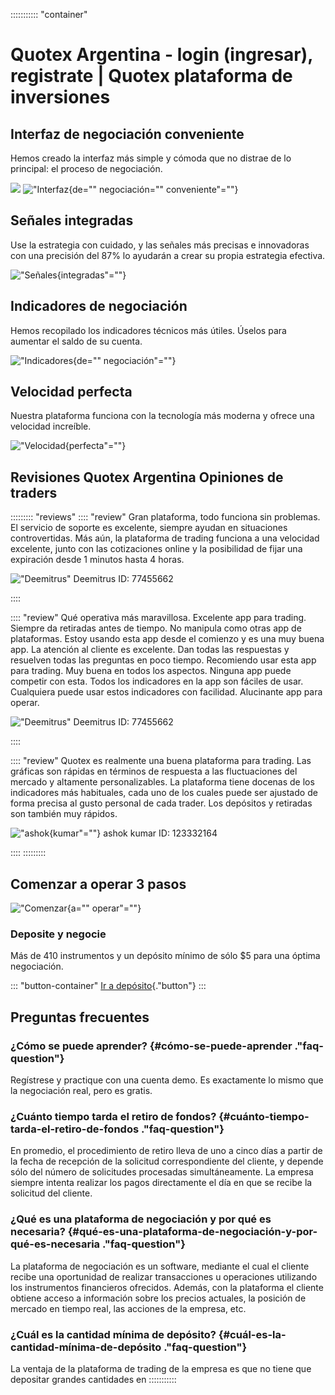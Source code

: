 ::::::::::: \"container\"
# Quotex Argentina - login (ingresar), registrate \| Quotex plataforma de inversiones

## Interfaz de negociación conveniente

Hemos creado la interfaz más simple y cómoda que no distrae de lo
principal: el proceso de negociación.

[![](https://static.quotex.io/files/4_en/300_250.jpg)](https://traff.sbs/brokerqxlid)
!["Interfaz](\%22https://quotex.ar/wp-content/uploads/2022/03/dignity-1@3x-300x196.png\%22){de=""
negociación="" conveniente"=""}

## Señales integradas

Use la estrategia con cuidado, y las señales más precisas e innovadoras
con una precisión del 87% lo ayudarán a crear su propia estrategia
efectiva.

!["Señales](\%22https://quotex.ar/wp-content/uploads/2022/03/dignity-2@3x-300x195.png\%22){integradas"=""}

## Indicadores de negociación

Hemos recopilado los indicadores técnicos más útiles. Úselos para
aumentar el saldo de su cuenta.

!["Indicadores](\%22https://quotex.ar/wp-content/uploads/2022/03/dignity-3@3x-300x199.png\%22){de=""
negociación"=""}

## Velocidad perfecta

Nuestra plataforma funciona con la tecnología más moderna y ofrece una
velocidad increíble.

!["Velocidad](\%22https://quotex.ar/wp-content/uploads/2022/03/dignity-4@3x-300x137.png\%22){perfecta"=""}

## Revisiones Quotex Argentina Opiniones de traders

::::::::: \"reviews\"
:::: \"review\"
Gran plataforma, todo funciona sin problemas. El servicio de soporte es
excelente, siempre ayudan en situaciones controvertidas. Más aún, la
plataforma de trading funciona a una velocidad excelente, junto con las
cotizaciones online y la posibilidad de fijar una expiración desde 1
minutos hasta 4 horas.




!["Deemitrus"](\%22https://quotex.ar/wp-content/uploads/2022/03/russa.svg\%22)
Deemitrus ID: 77455662



::::

:::: \"review\"
Qué operativa más maravillosa. Excelente app para trading. Siempre da
retiradas antes de tiempo. No manipula como otras app de plataformas.
Estoy usando esta app desde el comienzo y es una muy buena app. La
atención al cliente es excelente. Dan todas las respuestas y resuelven
todas las preguntas en poco tiempo. Recomiendo usar esta app para
trading. Muy buena en todos los aspectos. Ninguna app puede competir con
esta. Todos los indicadores en la app son fáciles de usar. Cualquiera
puede usar estos indicadores con facilidad. Alucinante app para operar.




!["Deemitrus"](\%22https://quotex.ar/wp-content/uploads/2022/03/russa.svg\%22)
Deemitrus ID: 77455662



::::

:::: \"review\"
Quotex es realmente una buena plataforma para trading. Las gráficas son
rápidas en términos de respuesta a las fluctuaciones del mercado y
altamente personalizables. La plataforma tiene docenas de los
indicadores más habituales, cada uno de los cuales puede ser ajustado de
forma precisa al gusto personal de cada trader. Los depósitos y
retiradas son también muy rápidos.




!["ashok](\%22https://quotex.ar/wp-content/uploads/2022/03/russa.svg\%22){kumar"=""}
ashok kumar ID: 123332164



::::
:::::::::

## Comenzar a operar 3 pasos

!["Comenzar](\%22https://quotex.ar/wp-content/uploads/2022/03/start-trading-3@3x.png\%22){a=""
operar"=""}

### Deposite y negocie

Más de 410 instrumentos y un depósito mínimo de sólo \$5 para una óptima
negociación.

::: \"button-container\"
[Ir a depósito](\%22https://quotex.ar/go/quotex\%22){."button"}
:::

## Preguntas frecuentes

### ¿Cómo se puede aprender? {#cómo-se-puede-aprender ."faq-question"}

Regístrese y practique con una cuenta demo. Es exactamente lo mismo que
la negociación real, pero es gratis.

### ¿Cuánto tiempo tarda el retiro de fondos? {#cuánto-tiempo-tarda-el-retiro-de-fondos ."faq-question"}

En promedio, el procedimiento de retiro lleva de uno a cinco días a
partir de la fecha de recepción de la solicitud correspondiente del
cliente, y depende sólo del número de solicitudes procesadas
simultáneamente. La empresa siempre intenta realizar los pagos
directamente el día en que se recibe la solicitud del cliente.

### ¿Qué es una plataforma de negociación y por qué es necesaria? {#qué-es-una-plataforma-de-negociación-y-por-qué-es-necesaria ."faq-question"}

La plataforma de negociación es un software, mediante el cual el cliente
recibe una oportunidad de realizar transacciones u operaciones
utilizando los instrumentos financieros ofrecidos. Además, con la
plataforma el cliente obtiene acceso a información sobre los precios
actuales, la posición de mercado en tiempo real, las acciones de la
empresa, etc.

### ¿Cuál es la cantidad mínima de depósito? {#cuál-es-la-cantidad-mínima-de-depósito ."faq-question"}

La ventaja de la plataforma de trading de la empresa es que no tiene que
depositar grandes cantidades en
:::::::::::

